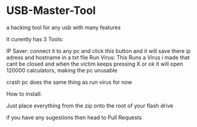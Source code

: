 # USB-Master-Tool
a hacking tool for any usb with many features

It curently has 3 Tools:

IP Saver: connect it to any pc and click this button and it will save there ip adress and hostname in a txt file
Run Virus: This Runs a Virus i made that cant be closed and when the victim keeps pressing X or ok it will open 120000 calculators, making the pc unusable

crash pc does the same thing as run virus for now

How to install:

Just place everything from the zip onto the root of your flash drive



if you have any sugestions then head to Pull Requests
